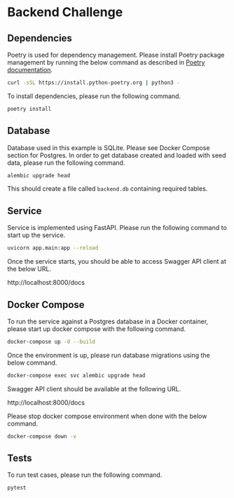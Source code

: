 # Backend Challenge

## Dependencies

Poetry is used for dependency management. Please install Poetry package management by running the below command as 
described in [Poetry documentation](https://python-poetry.org/docs/).

```bash
curl -sSL https://install.python-poetry.org | python3 -
```

To install dependencies, please run the following command.

```bash
poetry install
```

## Database

Database used in this example is SQLite. Please see Docker Compose section for Postgres. In order to get database 
created and loaded with seed data, please run the following command.

```bash
alembic upgrade head
```

This should create a file called `backend.db` containing required tables.

## Service

Service is implemented using FastAPI. Please run the following command to start up the service.

```bash
uvicorn app.main:app --reload
```

Once the service starts, you should be able to access Swagger API client at the below URL.

http://localhost:8000/docs


## Docker Compose

To run the service against a Postgres database in a Docker container, please start up docker compose with the following
command.

```bash
docker-compose up -d --build
```

Once the environment is up, please run database migrations using the below command.

```bash
docker-compose exec svc alembic upgrade head
```

Swagger API client should be available at the following URL.

http://localhost:8000/docs

Please stop docker compose environment when done with the below command.

```bash
docker-compose down -v
```

## Tests

To run test cases, please run the following command.

```bash
pytest
```